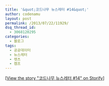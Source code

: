 ```yaml
---
title: '&quot;코드나무 뉴스레터 #14&quot;'
author: codenamu
layout: post
permalink: /2013/07/22/11929/
dsq_thread_id:
  - 3068120295
categories:
  - 블로그
tags:
  - 공공데이터
  - 뉴스레터
  - 렛츠
  - 캠프
---
```

  
<noscript>
  [<a href="//storify.com/codenamu/14" target="_blank">View the story "코드나무 뉴스레터 #14" on Storify</a>]
</noscript>